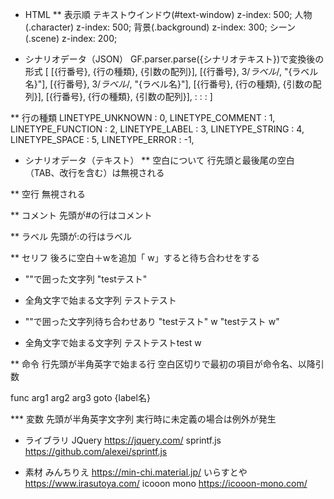 * HTML
** 表示順
テキストウインドウ(#text-window)    z-index: 500;
人物(.character)    z-index: 500;
背景(.background)    z-index: 300;
シーン(.scene)    z-index: 200;


* シナリオデータ（JSON）
  GF.parser.parse({シナリオテキスト})で変換後の形式
[
    [{行番号}, {行の種類}, {引数の配列}],
    [{行番号}, 3/*ラベル*/, "{ラベル名}"],
    [{行番号}, 3/*ラベル*/, "{ラベル名}"],
    [{行番号}, {行の種類}, {引数の配列}],
    [{行番号}, {行の種類}, {引数の配列}],
     :
     :
     :
]


** 行の種類
LINETYPE_UNKNOWN : 0,
LINETYPE_COMMENT : 1,
LINETYPE_FUNCTION : 2,
LINETYPE_LABEL : 3,
LINETYPE_STRING : 4,
LINETYPE_SPACE : 5,
LINETYPE_ERROR : -1,


* シナリオデータ（テキスト）
** 空白について
行先頭と最後尾の空白（TAB、改行を含む）は無視される

** 空行
無視される

** コメント
先頭が#の行はコメント

** ラベル
先頭が:の行はラベル

** セリフ
後ろに空白＋wを追加「 w」すると待ち合わせをする

- ""で囲った文字列
"testテスト"

- 全角文字で始まる文字列
テストテスト

- ""で囲った文字列待ち合わせあり
"testテスト" w
"testテスト w"

- 全角文字で始まる文字列
テストテストtest w

** 命令
行先頭が半角英字で始まる行
空白区切りで最初の項目が命令名、以降引数

func arg1 arg2 arg3
goto {label名}

*** 変数
先頭が半角英字文字列
実行時に未定義の場合は例外が発生


* ライブラリ
JQuery https://jquery.com/
sprintf.js https://github.com/alexei/sprintf.js

* 素材
みんちりえ https://min-chi.material.jp/
いらすとや https://www.irasutoya.com/
icooon mono https://icooon-mono.com/